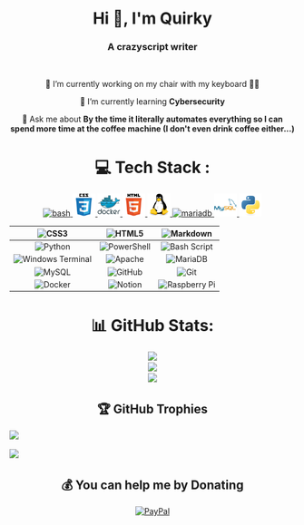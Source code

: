 <h1 align="center">Hi 👋, I'm Quirky</h1>
<h3 align="center">A crazyscript writer</h3>
<br>

<div align="center">

🔭 I’m currently working on my chair with my keyboard 🤷‍♂️

🌱 I’m currently learning **Cybersecurity**

💬 Ask me about **By the time it literally automates everything so I can spend more time at the coffee machine (I don't even drink coffee either...)**

</div>

<h1 align="center"> 💻 Tech Stack : </h1>

<p align="center"> <a href="https://www.gnu.org/software/bash/" target="_blank" rel="noreferrer"> <img src="https://www.vectorlogo.zone/logos/gnu_bash/gnu_bash-icon.svg" alt="bash" width="40" height="40"/> </a> <a href="https://www.w3schools.com/css/" target="_blank" rel="noreferrer"> <img src="https://raw.githubusercontent.com/devicons/devicon/master/icons/css3/css3-original-wordmark.svg" alt="css3" width="40" height="40"/> </a> <a href="https://www.docker.com/" target="_blank" rel="noreferrer"> <img src="https://raw.githubusercontent.com/devicons/devicon/master/icons/docker/docker-original-wordmark.svg" alt="docker" width="40" height="40"/> </a> <a href="https://www.w3.org/html/" target="_blank" rel="noreferrer"> <img src="https://raw.githubusercontent.com/devicons/devicon/master/icons/html5/html5-original-wordmark.svg" alt="html5" width="40" height="40"/> </a> <a href="https://www.linux.org/" target="_blank" rel="noreferrer"> <img src="https://raw.githubusercontent.com/devicons/devicon/master/icons/linux/linux-original.svg" alt="linux" width="40" height="40"/> </a> <a href="https://mariadb.org/" target="_blank" rel="noreferrer"> <img src="https://www.vectorlogo.zone/logos/mariadb/mariadb-icon.svg" alt="mariadb" width="40" height="40"/> </a> <a href="https://www.mysql.com/" target="_blank" rel="noreferrer"> <img src="https://raw.githubusercontent.com/devicons/devicon/master/icons/mysql/mysql-original-wordmark.svg" alt="mysql" width="40" height="40"/> </a> <a href="https://www.python.org" target="_blank" rel="noreferrer"> <img src="https://raw.githubusercontent.com/devicons/devicon/master/icons/python/python-original.svg" alt="python" width="40" height="40"/> </a> </p>

<div align='center'>

| ![CSS3](https://img.shields.io/badge/css3-%231572B6.svg?style=flat&logo=css3&logoColor=white) | ![HTML5](https://img.shields.io/badge/html5-%23E34F26.svg?style=flat&logo=html5&logoColor=white) | ![Markdown](https://img.shields.io/badge/markdown-%23000000.svg?style=flat&logo=markdown&logoColor=white) |
|:---:|:---:|:---:|
| ![Python](https://img.shields.io/badge/python-3670A0?style=flat&logo=python&logoColor=ffdd54) | ![PowerShell](https://img.shields.io/badge/PowerShell-%235391FE.svg?style=flat&logo=powershell&logoColor=white) | ![Bash Script](https://img.shields.io/badge/bash_script-%23121011.svg?style=flat&logo=gnu-bash&logoColor=white) |
| ![Windows Terminal](https://img.shields.io/badge/Windows%20Terminal-%234D4D4D.svg?style=flat&logo=windows-terminal&logoColor=white) | ![Apache](https://img.shields.io/badge/apache-%23D42029.svg?style=flat&logo=apache&logoColor=white) | ![MariaDB](https://img.shields.io/badge/MariaDB-003545?style=flat&logo=mariadb&logoColor=white) |
| ![MySQL](https://img.shields.io/badge/mysql-4479A1.svg?style=flat&logo=mysql&logoColor=white) | ![GitHub](https://img.shields.io/badge/github-%23121011.svg?style=flat&logo=github&logoColor=white) | ![Git](https://img.shields.io/badge/git-%23F05033.svg?style=flat&logo=git&logoColor=white) |
| ![Docker](https://img.shields.io/badge/docker-%230db7ed.svg?style=flat&logo=docker&logoColor=white) | ![Notion](https://img.shields.io/badge/Notion-%23000000.svg?style=flat&logo=notion&logoColor=white) | ![Raspberry Pi](https://img.shields.io/badge/-Raspberry_Pi-C51A4A?style=flat&logo=Raspberry-Pi) |

</div>

<h1 align="center"> 📊 GitHub Stats: </h1>

<div align="center">

![](https://github-readme-stats.vercel.app/api?username=Quirky1869&theme=radical&hide_border=false&include_all_commits=true&count_private=true)<br/>
![](https://github-readme-streak-stats.herokuapp.com/?user=Quirky1869&theme=radical&hide_border=false)<br/>
![](https://github-readme-stats.vercel.app/api/top-langs/?username=Quirky1869&theme=radical&hide_border=false&include_all_commits=true&count_private=true&layout=compact)

</div>

<h2 align="center"> 🏆 GitHub Trophies </h2>

![](https://github-profile-trophy.vercel.app/?username=Quirky1869&theme=radical&no-frame=false&no-bg=true&margin-w=4)

[![](https://visitcount.itsvg.in/api?id=Quirky1869&icon=0&color=0)](https://visitcount.itsvg.in)


<h2 align="center"> 💰 You can help me by Donating </h2>

<div align="center">

  [![PayPal](https://img.shields.io/badge/PayPal-00457C?style=for-the-badge&logo=paypal&logoColor=white)](https://paypal.me/mikec1869) 

</div>
